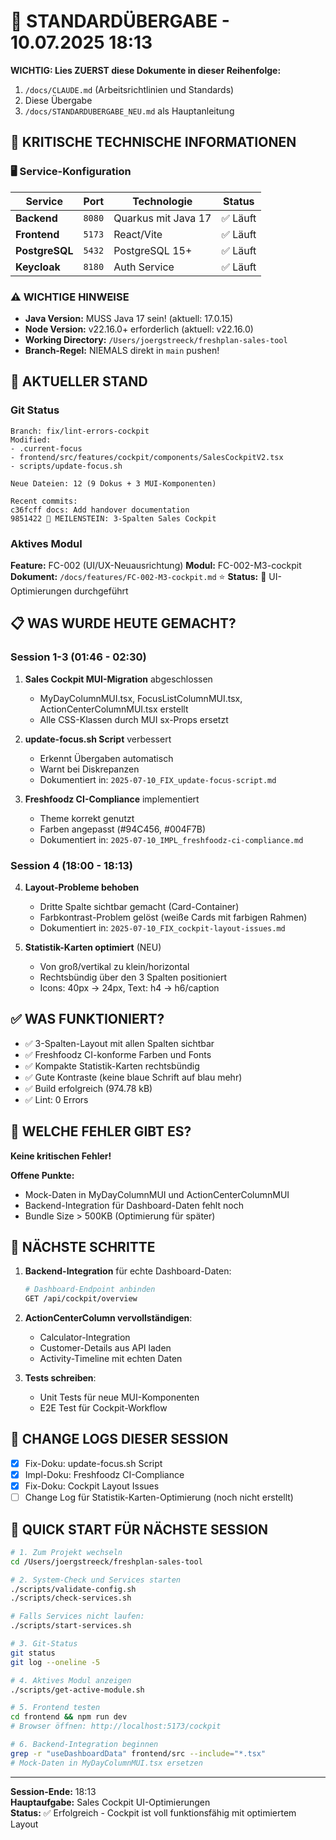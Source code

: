 # 🔄 STANDARDÜBERGABE - 10.07.2025 18:13

**WICHTIG: Lies ZUERST diese Dokumente in dieser Reihenfolge:**
1. `/docs/CLAUDE.md` (Arbeitsrichtlinien und Standards)
2. Diese Übergabe
3. `/docs/STANDARDUBERGABE_NEU.md` als Hauptanleitung

## 🚨 KRITISCHE TECHNISCHE INFORMATIONEN

### 🖥️ Service-Konfiguration
| Service | Port | Technologie | Status |
|---------|------|-------------|--------|
| **Backend** | `8080` | Quarkus mit Java 17 | ✅ Läuft |
| **Frontend** | `5173` | React/Vite | ✅ Läuft |
| **PostgreSQL** | `5432` | PostgreSQL 15+ | ✅ Läuft |
| **Keycloak** | `8180` | Auth Service | ✅ Läuft |

### ⚠️ WICHTIGE HINWEISE
- **Java Version:** MUSS Java 17 sein! (aktuell: 17.0.15)
- **Node Version:** v22.16.0+ erforderlich (aktuell: v22.16.0)
- **Working Directory:** `/Users/joergstreeck/freshplan-sales-tool`
- **Branch-Regel:** NIEMALS direkt in `main` pushen!

## 🎯 AKTUELLER STAND

### Git Status
```
Branch: fix/lint-errors-cockpit
Modified: 
- .current-focus
- frontend/src/features/cockpit/components/SalesCockpitV2.tsx
- scripts/update-focus.sh

Neue Dateien: 12 (9 Dokus + 3 MUI-Komponenten)

Recent commits:
c36fcff docs: Add handover documentation
9851422 🎉 MEILENSTEIN: 3-Spalten Sales Cockpit
```

### Aktives Modul
**Feature:** FC-002 (UI/UX-Neuausrichtung)
**Modul:** FC-002-M3-cockpit
**Dokument:** `/docs/features/FC-002-M3-cockpit.md` ⭐
**Status:** 🎨 UI-Optimierungen durchgeführt

## 📋 WAS WURDE HEUTE GEMACHT?

### Session 1-3 (01:46 - 02:30)
1. **Sales Cockpit MUI-Migration** abgeschlossen
   - MyDayColumnMUI.tsx, FocusListColumnMUI.tsx, ActionCenterColumnMUI.tsx erstellt
   - Alle CSS-Klassen durch MUI sx-Props ersetzt

2. **update-focus.sh Script** verbessert
   - Erkennt Übergaben automatisch
   - Warnt bei Diskrepanzen
   - Dokumentiert in: `2025-07-10_FIX_update-focus-script.md`

3. **Freshfoodz CI-Compliance** implementiert
   - Theme korrekt genutzt
   - Farben angepasst (#94C456, #004F7B)
   - Dokumentiert in: `2025-07-10_IMPL_freshfoodz-ci-compliance.md`

### Session 4 (18:00 - 18:13)
4. **Layout-Probleme behoben**
   - Dritte Spalte sichtbar gemacht (Card-Container)
   - Farbkontrast-Problem gelöst (weiße Cards mit farbigen Rahmen)
   - Dokumentiert in: `2025-07-10_FIX_cockpit-layout-issues.md`

5. **Statistik-Karten optimiert** (NEU)
   - Von groß/vertikal zu klein/horizontal
   - Rechtsbündig über den 3 Spalten positioniert
   - Icons: 40px → 24px, Text: h4 → h6/caption

## ✅ WAS FUNKTIONIERT?

- ✅ 3-Spalten-Layout mit allen Spalten sichtbar
- ✅ Freshfoodz CI-konforme Farben und Fonts
- ✅ Kompakte Statistik-Karten rechtsbündig
- ✅ Gute Kontraste (keine blaue Schrift auf blau mehr)
- ✅ Build erfolgreich (974.78 kB)
- ✅ Lint: 0 Errors

## 🚨 WELCHE FEHLER GIBT ES?

**Keine kritischen Fehler!**

**Offene Punkte:**
- Mock-Daten in MyDayColumnMUI und ActionCenterColumnMUI
- Backend-Integration für Dashboard-Daten fehlt noch
- Bundle Size > 500KB (Optimierung für später)

## 🔧 NÄCHSTE SCHRITTE

1. **Backend-Integration** für echte Dashboard-Daten:
   ```bash
   # Dashboard-Endpoint anbinden
   GET /api/cockpit/overview
   ```

2. **ActionCenterColumn vervollständigen**:
   - Calculator-Integration
   - Customer-Details aus API laden
   - Activity-Timeline mit echten Daten

3. **Tests schreiben**:
   - Unit Tests für neue MUI-Komponenten
   - E2E Test für Cockpit-Workflow

## 📝 CHANGE LOGS DIESER SESSION
- [x] Fix-Doku: update-focus.sh Script
- [x] Impl-Doku: Freshfoodz CI-Compliance  
- [x] Fix-Doku: Cockpit Layout Issues
- [ ] Change Log für Statistik-Karten-Optimierung (noch nicht erstellt)

## 🚀 QUICK START FÜR NÄCHSTE SESSION
```bash
# 1. Zum Projekt wechseln
cd /Users/joergstreeck/freshplan-sales-tool

# 2. System-Check und Services starten
./scripts/validate-config.sh
./scripts/check-services.sh

# Falls Services nicht laufen:
./scripts/start-services.sh

# 3. Git-Status
git status
git log --oneline -5

# 4. Aktives Modul anzeigen
./scripts/get-active-module.sh

# 5. Frontend testen
cd frontend && npm run dev
# Browser öffnen: http://localhost:5173/cockpit

# 6. Backend-Integration beginnen
grep -r "useDashboardData" frontend/src --include="*.tsx"
# Mock-Daten in MyDayColumnMUI.tsx ersetzen
```

---
**Session-Ende:** 18:13  
**Hauptaufgabe:** Sales Cockpit UI-Optimierungen  
**Status:** ✅ Erfolgreich - Cockpit ist voll funktionsfähig mit optimiertem Layout

